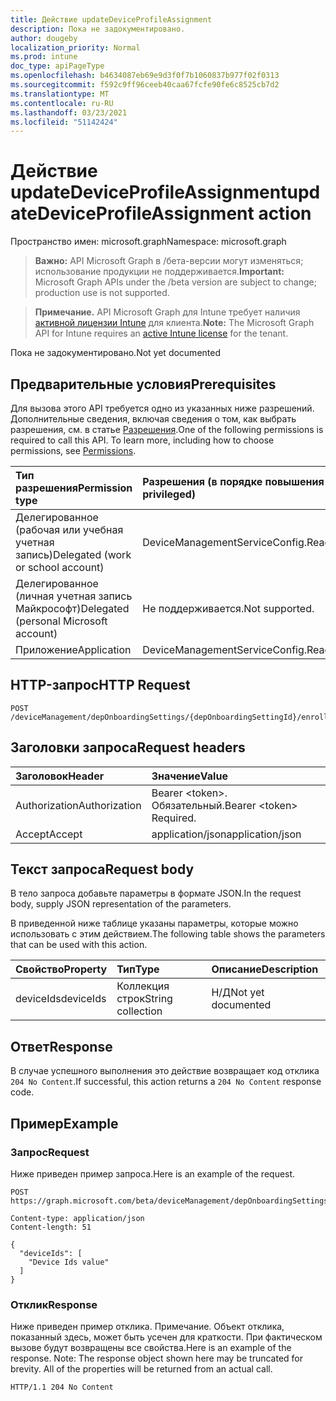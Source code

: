 ```yaml
---
title: Действие updateDeviceProfileAssignment
description: Пока не задокументировано.
author: dougeby
localization_priority: Normal
ms.prod: intune
doc_type: apiPageType
ms.openlocfilehash: b4634087eb69e9d3f0f7b1060837b977f02f0313
ms.sourcegitcommit: f592c9ff96ceeb40caa67fcfe90fe6c8525cb7d2
ms.translationtype: MT
ms.contentlocale: ru-RU
ms.lasthandoff: 03/23/2021
ms.locfileid: "51142424"
---
```

# <a name="updatedeviceprofileassignment-action"></a><span data-ttu-id="25f0c-103">Действие updateDeviceProfileAssignment</span><span class="sxs-lookup"><span data-stu-id="25f0c-103">updateDeviceProfileAssignment action</span></span>

<span data-ttu-id="25f0c-104">Пространство имен: microsoft.graph</span><span class="sxs-lookup"><span data-stu-id="25f0c-104">Namespace: microsoft.graph</span></span>

> <span data-ttu-id="25f0c-105">**Важно:** API Microsoft Graph в /бета-версии могут изменяться; использование продукции не поддерживается.</span><span class="sxs-lookup"><span data-stu-id="25f0c-105">**Important:** Microsoft Graph APIs under the /beta version are subject to change; production use is not supported.</span></span>

> <span data-ttu-id="25f0c-106">**Примечание.** API Microsoft Graph для Intune требует наличия [активной лицензии Intune](https://go.microsoft.com/fwlink/?linkid=839381) для клиента.</span><span class="sxs-lookup"><span data-stu-id="25f0c-106">**Note:** The Microsoft Graph API for Intune requires an [active Intune license](https://go.microsoft.com/fwlink/?linkid=839381) for the tenant.</span></span>

<span data-ttu-id="25f0c-107">Пока не задокументировано.</span><span class="sxs-lookup"><span data-stu-id="25f0c-107">Not yet documented</span></span>

## <a name="prerequisites"></a><span data-ttu-id="25f0c-108">Предварительные условия</span><span class="sxs-lookup"><span data-stu-id="25f0c-108">Prerequisites</span></span>
<span data-ttu-id="25f0c-p101">Для вызова этого API требуется одно из указанных ниже разрешений. Дополнительные сведения, включая сведения о том, как выбрать разрешения, см. в статье [Разрешения](/graph/permissions-reference).</span><span class="sxs-lookup"><span data-stu-id="25f0c-p101">One of the following permissions is required to call this API. To learn more, including how to choose permissions, see [Permissions](/graph/permissions-reference).</span></span>

|<span data-ttu-id="25f0c-111">Тип разрешения</span><span class="sxs-lookup"><span data-stu-id="25f0c-111">Permission type</span></span>|<span data-ttu-id="25f0c-112">Разрешения (в порядке повышения привилегий)</span><span class="sxs-lookup"><span data-stu-id="25f0c-112">Permissions (from least to most privileged)</span></span>|
|:---|:---|
|<span data-ttu-id="25f0c-113">Делегированное (рабочая или учебная учетная запись)</span><span class="sxs-lookup"><span data-stu-id="25f0c-113">Delegated (work or school account)</span></span>|<span data-ttu-id="25f0c-114">DeviceManagementServiceConfig.ReadWrite.All</span><span class="sxs-lookup"><span data-stu-id="25f0c-114">DeviceManagementServiceConfig.ReadWrite.All</span></span>|
|<span data-ttu-id="25f0c-115">Делегированное (личная учетная запись Майкрософт)</span><span class="sxs-lookup"><span data-stu-id="25f0c-115">Delegated (personal Microsoft account)</span></span>|<span data-ttu-id="25f0c-116">Не поддерживается.</span><span class="sxs-lookup"><span data-stu-id="25f0c-116">Not supported.</span></span>|
|<span data-ttu-id="25f0c-117">Приложение</span><span class="sxs-lookup"><span data-stu-id="25f0c-117">Application</span></span>|<span data-ttu-id="25f0c-118">DeviceManagementServiceConfig.ReadWrite.All</span><span class="sxs-lookup"><span data-stu-id="25f0c-118">DeviceManagementServiceConfig.ReadWrite.All</span></span>|

## <a name="http-request"></a><span data-ttu-id="25f0c-119">HTTP-запрос</span><span class="sxs-lookup"><span data-stu-id="25f0c-119">HTTP Request</span></span>
<!-- {
  "blockType": "ignored"
}
-->
``` http
POST /deviceManagement/depOnboardingSettings/{depOnboardingSettingId}/enrollmentProfiles/{enrollmentProfileId}/updateDeviceProfileAssignment
```

## <a name="request-headers"></a><span data-ttu-id="25f0c-120">Заголовки запроса</span><span class="sxs-lookup"><span data-stu-id="25f0c-120">Request headers</span></span>
|<span data-ttu-id="25f0c-121">Заголовок</span><span class="sxs-lookup"><span data-stu-id="25f0c-121">Header</span></span>|<span data-ttu-id="25f0c-122">Значение</span><span class="sxs-lookup"><span data-stu-id="25f0c-122">Value</span></span>|
|:---|:---|
|<span data-ttu-id="25f0c-123">Authorization</span><span class="sxs-lookup"><span data-stu-id="25f0c-123">Authorization</span></span>|<span data-ttu-id="25f0c-124">Bearer &lt;token&gt;. Обязательный.</span><span class="sxs-lookup"><span data-stu-id="25f0c-124">Bearer &lt;token&gt; Required.</span></span>|
|<span data-ttu-id="25f0c-125">Accept</span><span class="sxs-lookup"><span data-stu-id="25f0c-125">Accept</span></span>|<span data-ttu-id="25f0c-126">application/json</span><span class="sxs-lookup"><span data-stu-id="25f0c-126">application/json</span></span>|

## <a name="request-body"></a><span data-ttu-id="25f0c-127">Текст запроса</span><span class="sxs-lookup"><span data-stu-id="25f0c-127">Request body</span></span>
<span data-ttu-id="25f0c-128">В тело запроса добавьте параметры в формате JSON.</span><span class="sxs-lookup"><span data-stu-id="25f0c-128">In the request body, supply JSON representation of the parameters.</span></span>

<span data-ttu-id="25f0c-129">В приведенной ниже таблице указаны параметры, которые можно использовать с этим действием.</span><span class="sxs-lookup"><span data-stu-id="25f0c-129">The following table shows the parameters that can be used with this action.</span></span>

|<span data-ttu-id="25f0c-130">Свойство</span><span class="sxs-lookup"><span data-stu-id="25f0c-130">Property</span></span>|<span data-ttu-id="25f0c-131">Тип</span><span class="sxs-lookup"><span data-stu-id="25f0c-131">Type</span></span>|<span data-ttu-id="25f0c-132">Описание</span><span class="sxs-lookup"><span data-stu-id="25f0c-132">Description</span></span>|
|:---|:---|:---|
|<span data-ttu-id="25f0c-133">deviceIds</span><span class="sxs-lookup"><span data-stu-id="25f0c-133">deviceIds</span></span>|<span data-ttu-id="25f0c-134">Коллекция строк</span><span class="sxs-lookup"><span data-stu-id="25f0c-134">String collection</span></span>|<span data-ttu-id="25f0c-135">Н/Д</span><span class="sxs-lookup"><span data-stu-id="25f0c-135">Not yet documented</span></span>|



## <a name="response"></a><span data-ttu-id="25f0c-136">Ответ</span><span class="sxs-lookup"><span data-stu-id="25f0c-136">Response</span></span>
<span data-ttu-id="25f0c-137">В случае успешного выполнения это действие возвращает код отклика `204 No Content`.</span><span class="sxs-lookup"><span data-stu-id="25f0c-137">If successful, this action returns a `204 No Content` response code.</span></span>

## <a name="example"></a><span data-ttu-id="25f0c-138">Пример</span><span class="sxs-lookup"><span data-stu-id="25f0c-138">Example</span></span>

### <a name="request"></a><span data-ttu-id="25f0c-139">Запрос</span><span class="sxs-lookup"><span data-stu-id="25f0c-139">Request</span></span>
<span data-ttu-id="25f0c-140">Ниже приведен пример запроса.</span><span class="sxs-lookup"><span data-stu-id="25f0c-140">Here is an example of the request.</span></span>
``` http
POST https://graph.microsoft.com/beta/deviceManagement/depOnboardingSettings/{depOnboardingSettingId}/enrollmentProfiles/{enrollmentProfileId}/updateDeviceProfileAssignment

Content-type: application/json
Content-length: 51

{
  "deviceIds": [
    "Device Ids value"
  ]
}
```

### <a name="response"></a><span data-ttu-id="25f0c-141">Отклик</span><span class="sxs-lookup"><span data-stu-id="25f0c-141">Response</span></span>
<span data-ttu-id="25f0c-p102">Ниже приведен пример отклика. Примечание. Объект отклика, показанный здесь, может быть усечен для краткости. При фактическом вызове будут возвращены все свойства.</span><span class="sxs-lookup"><span data-stu-id="25f0c-p102">Here is an example of the response. Note: The response object shown here may be truncated for brevity. All of the properties will be returned from an actual call.</span></span>
``` http
HTTP/1.1 204 No Content
```




